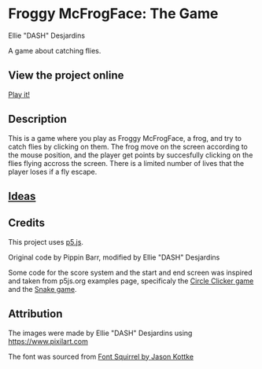 # Froggy McFrogFace: The Game

Ellie "DASH" Desjardins

A game about catching flies.

## View the project online

[Play it!](https://dash-design.github.io/CART-253/topics/assignments/mod-jam/)

## Description

This is a game where you play as Froggy McFrogFace, a frog, and try to catch flies by clicking on them. The frog move on the screen according to the mouse position, and the player get points by succesfully clicking on the flies flying accross the screen. There is a limited number of lives that the player loses if a fly escape.

## [Ideas](./ideas.md)

## Credits

This project uses [p5.js](https://p5js.org).

Original code by Pippin Barr, modified by Ellie "DASH" Desjardins

Some code for the score system and the start and end screen was inspired and taken from p5js.org examples page, specificaly the [Circle Clicker game](https://p5js.org/examples/games-circle-clicker/) and the [Snake game](https://p5js.org/examples/games-snake/).

## Attribution

The images were made by Ellie "DASH" Desjardins using https://www.pixilart.com

The font was sourced from [Font Squirrel by Jason Kottke](https://www.fontsquirrel.com/fonts/silkscreen)
